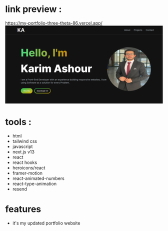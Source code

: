 # link preview :
https://my-portfolio-three-theta-86.vercel.app/
<img src="image.png"/>
# tools :
- html
- tailwind css
- javascript
- next.js v13
- react
- react hooks
- heroicons/react
- framer-motion
- react-animated-numbers
- react-type-animation
- resend
# features
- it's my updated portfolio website

